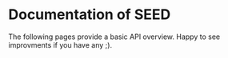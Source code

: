 # Documentation of SEED
The following pages provide a basic API overview. Happy to see improvments if you have any ;).
